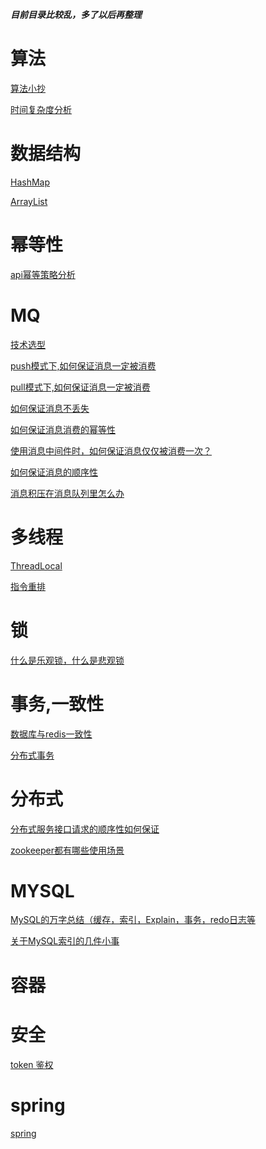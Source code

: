 ***目前目录比较乱，多了以后再整理***

# 算法

[算法小抄](https://labuladong.gitbook.io/algo/)   

[时间复杂度分析](https://www.jianshu.com/p/31688b6b3220)

# 数据结构	

[HashMap](https://blog.csdn.net/zhengwangzw/article/details/104889549?depth_1-utm_source=distribute.pc_category.none-task&request_id=&utm_source=distribute.pc_category.none-task)

[ArrayList](https://blog.csdn.net/sinat_33921105/article/details/103773539)

# 幂等性	

[api幂等策略分析](https://www.cnblogs.com/geyifan/p/6128425.html)		

# MQ	

[技术选型](https://www.jianshu.com/p/fdd94be6037a)

[push模式下,如何保证消息一定被消费](https://www.cnblogs.com/zjg-gwx/p/10868264.html)	

[pull模式下,如何保证消息一定被消费]()		

[如何保证消息不丢失]()

[如何保证消息消费的幂等性]()		

[使用消息中间件时，如何保证消息仅仅被消费一次？](https://www.toutiao.com/i6803224493616529927/)		

[如何保证消息的顺序性](https://www.jianshu.com/p/02fdcb9e8784)

[消息积压在消息队列里怎么办](https://www.jianshu.com/p/07b2169bef49)

# 多线程

[ThreadLocal](https://blog.csdn.net/sinat_33921105/article/details/103295070)

[指令重排]()

# 锁

[什么是乐观锁，什么是悲观锁](https://www.jianshu.com/p/d2ac26ca6525)	

# 事务,一致性

[数据库与redis一致性](https://www.jianshu.com/p/798d3b0b980f)

[分布式事务](https://www.jianshu.com/p/60092f498374)

# 分布式

[分布式服务接口请求的顺序性如何保证](https://www.jianshu.com/p/64e3ccee339e)

[zookeeper都有哪些使用场景](https://www.jianshu.com/p/a4d72efd9967)

# MYSQL

[MySQL的万字总结（缓存，索引，Explain，事务，redo日志等](https://www.jianshu.com/p/2530d1185778)

[关于MySQL索引的几件小事](https://www.jianshu.com/p/b1eadcad1043)

# 容器

# 安全

[token 鉴权](https://www.cnblogs.com/fujingtao5470/p/11573528.html)

# spring

[spring](https://blog.csdn.net/weixin_43737917/article/details/105213582?depth_1-utm_source=distribute.pc_category.none-task&request_id=&utm_source=distribute.pc_category.none-task)